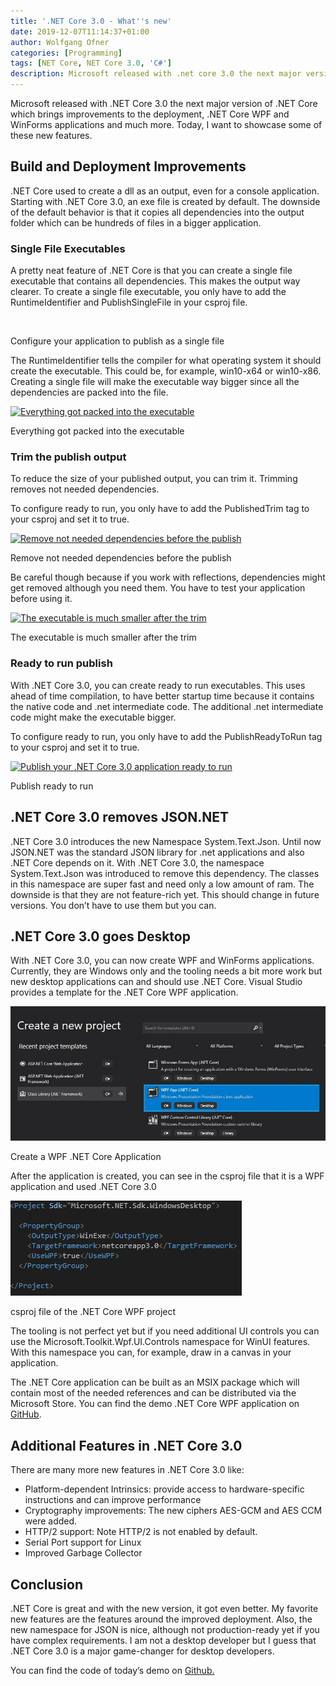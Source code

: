 ```yaml
---
title: '.NET Core 3.0 - What''s new'
date: 2019-12-07T11:14:37+01:00
author: Wolfgang Ofner
categories: [Programming]
tags: [NET Core, NET Core 3.0, 'C#']
description: Microsoft released with .net core 3.0 the next major version of .net core which brings improvements to the deployment and .net core desktop applications.
---
```

Microsoft released with .NET Core 3.0 the next major version of .NET Core which brings improvements to the deployment, .NET Core WPF and WinForms applications and much more. Today, I want to showcase some of these new features.

## Build and Deployment Improvements

.NET Core used to create a dll as an output, even for a console application. Starting with .NET Core 3.0, an exe file is created by default. The downside of the default behavior is that it copies all dependencies into the output folder which can be hundreds of files in a bigger application.

### Single File Executables

A pretty neat feature of .NET Core is that you can create a single file executable that contains all dependencies. This makes the output way clearer. To create a single file executable, you only have to add the RuntimeIdentifier and PublishSingleFile in your csproj file.

<div class="col-12 col-sm-10 aligncenter">
  <a href="/assets/img/posts/2019/12/Configure-your-application-to-publish-as-a-single-file.jpg"><img loading="lazy" src="/assets/img/posts/2019/12/Configure-your-application-to-publish-as-a-single-file.jpg" alt="" /></a>
  
  <p>
    Configure your application to publish as a single file
  </p>
</div>

The RuntimeIdentifier tells the compiler for what operating system it should create the executable. This could be, for example, win10-x64 or win10-x86. Creating a single file will make the executable way bigger since all the dependencies are packed into the file.

<div class="col-12 col-sm-10 aligncenter">
  <a href="/assets/img/posts/2019/12/Everything-got-packed-into-the-executable.jpg"><img loading="lazy" src="/assets/img/posts/2019/12/Everything-got-packed-into-the-executable.jpg" alt="Everything got packed into the executable" /></a>
  
  <p>
    Everything got packed into the executable
  </p>
</div>

### Trim the publish output

To reduce the size of your published output, you can trim it. Trimming removes not needed dependencies.

To configure ready to run, you only have to add the PublishedTrim tag to your csproj and set it to true.

<div class="col-12 col-sm-10 aligncenter">
  <a href="/assets/img/posts/2019/12/Remove-not-needed-dependencies-before-the-publish.jpg"><img loading="lazy" src="/assets/img/posts/2019/12/Remove-not-needed-dependencies-before-the-publish.jpg" alt="Remove not needed dependencies before the publish" /></a>
  
  <p>
    Remove not needed dependencies before the publish
  </p>
</div>

Be careful though because if you work with reflections, dependencies might get removed although you need them. You have to test your application before using it.

<div class="col-12 col-sm-10 aligncenter">
  <a href="/assets/img/posts/2019/12/The-executable-is-much-smaller-after-the-trim.jpg"><img loading="lazy" src="/assets/img/posts/2019/12/The-executable-is-much-smaller-after-the-trim.jpg" alt="The executable is much smaller after the trim" /></a>
  
  <p>
    The executable is much smaller after the trim
  </p>
</div>

### Ready to run publish

With .NET Core 3.0, you can create ready to run executables. This uses ahead of time compilation, to have better startup time because it contains the native code and .net intermediate code. The additional .net intermediate code might make the executable bigger.

To configure ready to run, you only have to add the PublishReadyToRun tag to your csproj and set it to true.

<div class="col-12 col-sm-10 aligncenter">
  <a href="/assets/img/posts/2019/12/Publish-ready-to-run.jpg"><img loading="lazy" src="/assets/img/posts/2019/12/Publish-ready-to-run.jpg" alt="Publish your .NET Core 3.0 application ready to run" /></a>
  
  <p>
    Publish ready to run
  </p>
</div>

## .NET Core 3.0 removes JSON.NET

.NET Core 3.0 introduces the new Namespace System.Text.Json. Until now JSON.NET was the standard JSON library for .net applications and also .NET Core depends on it. With .NET Core 3.0, the namespace System.Text.Json was introduced to remove this dependency. The classes in this namespace are super fast and need only a low amount of ram. The downside is that they are not feature-rich yet. This should change in future versions. You don&#8217;t have to use them but you can.

## .NET Core 3.0 goes Desktop

With .NET Core 3.0, you can now create WPF and WinForms applications. Currently, they are Windows only and the tooling needs a bit more work but new desktop applications can and should use .NET Core. Visual Studio provides a template for the .NET Core WPF application.

<div class="col-12 col-sm-10 aligncenter">
  <a href="/assets/img/posts/2019/12/Create-a-WPF-NET-Core-Application.jpg"><img loading="lazy" src="/assets/img/posts/2019/12/Create-a-WPF-NET-Core-Application.jpg" alt="Create a WPF .NET Core 3.0 Application" /></a>
  
  <p>
    Create a WPF .NET Core Application
  </p>
</div>

After the application is created, you can see in the csproj file that it is a WPF application and used .NET Core 3.0

<div class="col-12 col-sm-10 aligncenter">
  <a href="/assets/img/posts/2019/12/csproj-file-of-the-NET-Core-WPF-project.jpg"><img loading="lazy" src="/assets/img/posts/2019/12/csproj-file-of-the-NET-Core-WPF-project.jpg" alt="csproj file of the .NET Core 3.0 WPF project" /></a>
  
  <p>
    csproj file of the .NET Core WPF project
  </p>
</div>

The tooling is not perfect yet but if you need additional UI controls you can use the Microsoft.Toolkit.Wpf.UI.Controls namespace for WinUI features. With this namespace you can, for example, draw in a canvas in your application.

The .NET Core application can be built as an MSIX package which will contain most of the needed references and can be distributed via the Microsoft Store. You can find the demo .NET Core WPF application on <a href="https://github.com/WolfgangOfner/WPFDotNetCore" target="_blank" rel="noopener noreferrer">GitHub</a>.

## Additional Features in .NET Core 3.0

There are many more new features in .NET Core 3.0 like:

  * Platform-dependent Intrinsics: provide access to hardware-specific instructions and can improve performance
  * Cryptography improvements: The new ciphers AES-GCM and AES CCM were added.
  * HTTP/2 support: Note HTTP/2 is not enabled by default.
  * Serial Port support for Linux
  * Improved Garbage Collector

## Conclusion

.NET Core is great and with the new version, it got even better. My favorite new features are the features around the improved deployment. Also, the new namespace for JSON is nice, although not production-ready yet if you have complex requirements. I am not a desktop developer but I guess that .NET Core 3.0 is a major game-changer for desktop developers.

You can find the code of today&#8217;s demo on <a href="https://github.com/WolfgangOfner/CSharp-8.0" target="_blank" rel="noopener noreferrer">Github.</a>